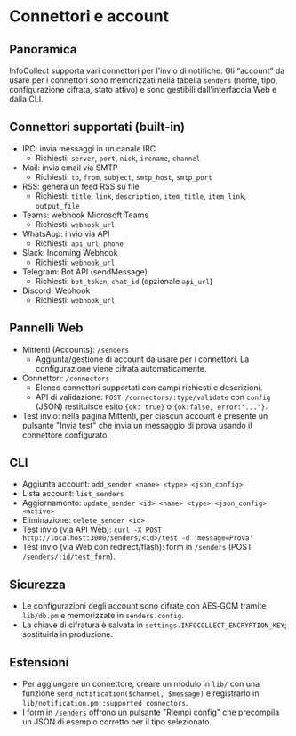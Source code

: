 Connettori e account
====================

Panoramica
----------
InfoCollect supporta vari connettori per l'invio di notifiche. Gli “account” da usare per i connettori sono memorizzati nella tabella `senders` (nome, tipo, configurazione cifrata, stato attivo) e sono gestibili dall’interfaccia Web e dalla CLI.

Connettori supportati (built‑in)
--------------------------------
- IRC: invia messaggi in un canale IRC
  - Richiesti: `server`, `port`, `nick`, `ircname`, `channel`
- Mail: invia email via SMTP
  - Richiesti: `to`, `from`, `subject`, `smtp_host`, `smtp_port`
- RSS: genera un feed RSS su file
  - Richiesti: `title`, `link`, `description`, `item_title`, `item_link`, `output_file`
- Teams: webhook Microsoft Teams
  - Richiesti: `webhook_url`
- WhatsApp: invio via API
  - Richiesti: `api_url`, `phone`
- Slack: Incoming Webhook
  - Richiesti: `webhook_url`
- Telegram: Bot API (sendMessage)
  - Richiesti: `bot_token`, `chat_id` (opzionale `api_url`)
- Discord: Webhook
  - Richiesti: `webhook_url`

Pannelli Web
------------
- Mittenti (Accounts): `/senders`
  - Aggiunta/gestione di account da usare per i connettori. La configurazione viene cifrata automaticamente.
- Connettori: `/connectors`
  - Elenco connettori supportati con campi richiesti e descrizioni.
  - API di validazione: `POST /connectors/:type/validate` con `config` (JSON) restituisce esito `{ok: true}` o `{ok:false, error:"..."}`.
 - Test invio: nella pagina Mittenti, per ciascun account è presente un pulsante "Invia test" che invia un messaggio di prova usando il connettore configurato.

CLI
---
- Aggiunta account: `add_sender <name> <type> <json_config>`
- Lista account: `list_senders`
- Aggiornamento: `update_sender <id> <name> <type> <json_config> <active>`
- Eliminazione: `delete_sender <id>`
- Test invio (via API Web): `curl -X POST http://localhost:3000/senders/<id>/test -d 'message=Prova'`
 - Test invio (via Web con redirect/flash): form in `/senders` (POST `/senders/:id/test_form`).

Sicurezza
---------
- Le configurazioni degli account sono cifrate con AES‑GCM tramite `lib/db.pm` e memorizzate in `senders.config`.
- La chiave di cifratura è salvata in `settings.INFOCOLLECT_ENCRYPTION_KEY`; sostituirla in produzione.

Estensioni
----------
- Per aggiungere un connettore, creare un modulo in `lib/` con una funzione `send_notification($channel, $message)` e registrarlo in `lib/notification.pm::supported_connectors`.
 - I form in `/senders` offrono un pulsante "Riempi config" che precompila un JSON di esempio corretto per il tipo selezionato.
